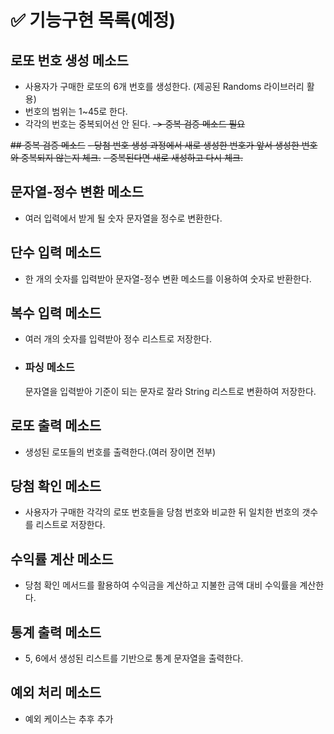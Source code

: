 # ✅ 기능구현 목록(예정)

## 로또 번호 생성 메소드
- 사용자가 구매한 로또의 6개 번호를 생성한다. (제공된 Randoms 라이브러리 활용)
- 번호의 범위는 1~45로 한다.
- 각각의 번호는 중복되어선 안 된다. ~~-> 중복 검증 메소드 필요~~

~~## 중복 검증 메소드~~
~~- 당첨 번호 생성 과정에서 새로 생성한 번호가 앞서 생성한 번호와 중복되지 않는지 체크.~~
~~- 중복된다면 새로 새성하고 다시 체크.~~

## 문자열-정수 변환 메소드
- 여러 입력에서 받게 될 숫자 문자열을 정수로 변환한다.

## 단수 입력 메소드
- 한 개의 숫자를 입력받아 문자열-정수 변환 메소드를 이용하여 숫자로 반환한다.

## 복수 입력 메소드
- 여러 개의 숫자를 입력받아 정수 리스트로 저장한다.
- ### 파싱 메소드
  문자열을 입력받아 기준이 되는 문자로 잘라 String 리스트로 변환하여 저장한다.

## 로또 출력 메소드
- 생성된 로또들의 번호를 출력한다.(여러 장이면 전부)

## 당첨 확인 메소드
 - 사용자가 구매한 각각의 로또 번호들을 당첨 번호와 비교한 뒤 일치한 번호의 갯수를 리스트로 저장한다.

## 수익률 계산 메소드
- 당첨 확인 메서드를 활용하여 수익금을 계산하고 지불한 금액 대비 수익률을 계산한다.
 
## 통계 출력 메소드
- 5, 6에서 생성된 리스트를 기반으로 통계 문자열을 출력한다.

## 예외 처리 메소드
- 예외 케이스는 추후 추가